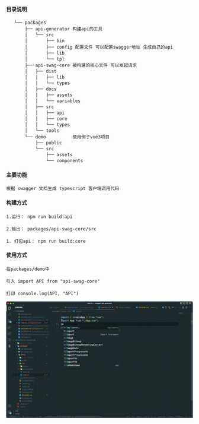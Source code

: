 #### 目录说明
 ```
    └── packages
        ├── api-generator 构建api的工具
        │   └── src
        │       ├── bin
        │       ├── config 配置文件 可以配置swagger地址 生成自己的api
        │       ├── lib
        │       └── tpl
        ├── api-swag-core 被构建的核心文件 可以发起请求
        │   ├── dist
        │   │   ├── lib
        │   │   └── types
        │   ├── docs
        │   │   ├── assets
        │   │   └── variables
        │   ├── src
        │   │   ├── api
        │   │   ├── core
        │   │   └── types
        │   └── tools
        └── demo          使用例子vue3项目
            ├── public
            └── src
                ├── assets
                └── components
 ```
#### 主要功能
    根据 swagger 文档生成 typescript 客户端调用代码
#### 构建方式
    1.运行： npm run build:api

    2.输出： packages/api-swag-core/src

    1. 打包api： npm run build:core
#### 使用方式
    在packages/demo中

    引入 import API from "api-swag-core"

    打印 console.log(API, "API")

 ![例子](https://raw.githubusercontent.com/stogefei/swagger-api-generator/master/api-demo.gif)
